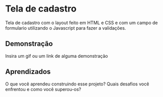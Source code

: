 # Tela de cadastro

Tela de cadastro com o layout feito em HTML e CSS e com um campo de formulario utilizando o Javascript para fazer a validações.

## Demonstração

Insira um gif ou um link de alguma demonstração


## Aprendizados

O que você aprendeu construindo esse projeto? Quais desafios você enfrentou e como você superou-os?

